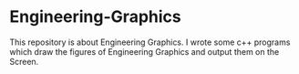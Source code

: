 # Engineering-Graphics
This repository is about Engineering Graphics.
I wrote some c++ programs which draw the figures of Engineering Graphics and output them on the Screen.
